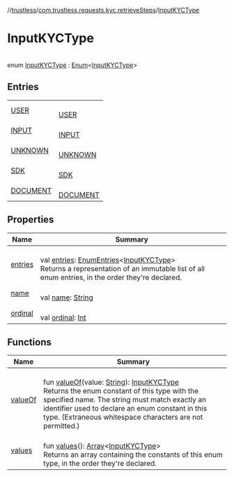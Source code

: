 //[trustless](../../../index.md)/[com.trustless.requests.kyc.retrieveSteps](../index.md)/[InputKYCType](index.md)

# InputKYCType

\
enum [InputKYCType](index.md) : [Enum](https://kotlinlang.org/api/latest/jvm/stdlib/kotlin/-enum/index.html)&lt;[InputKYCType](index.md)&gt;

## Entries

| | |
|---|---|
| [USER](-u-s-e-r/index.md) | <br>[USER](-u-s-e-r/index.md) |
| [INPUT](-i-n-p-u-t/index.md) | <br>[INPUT](-i-n-p-u-t/index.md) |
| [UNKNOWN](-u-n-k-n-o-w-n/index.md) | <br>[UNKNOWN](-u-n-k-n-o-w-n/index.md) |
| [SDK](-s-d-k/index.md) | <br>[SDK](-s-d-k/index.md) |
| [DOCUMENT](-d-o-c-u-m-e-n-t/index.md) | <br>[DOCUMENT](-d-o-c-u-m-e-n-t/index.md) |

## Properties

| Name | Summary |
|---|---|
| [entries](entries.md) | <br>val [entries](entries.md): [EnumEntries](https://kotlinlang.org/api/latest/jvm/stdlib/kotlin.enums/-enum-entries/index.html)&lt;[InputKYCType](index.md)&gt;<br>Returns a representation of an immutable list of all enum entries, in the order they're declared. |
| [name](-d-o-c-u-m-e-n-t/index.md#-372974862%2FProperties%2F-1818097539) | <br>val [name](-d-o-c-u-m-e-n-t/index.md#-372974862%2FProperties%2F-1818097539): [String](https://kotlinlang.org/api/latest/jvm/stdlib/kotlin/-string/index.html) |
| [ordinal](-d-o-c-u-m-e-n-t/index.md#-739389684%2FProperties%2F-1818097539) | <br>val [ordinal](-d-o-c-u-m-e-n-t/index.md#-739389684%2FProperties%2F-1818097539): [Int](https://kotlinlang.org/api/latest/jvm/stdlib/kotlin/-int/index.html) |

## Functions

| Name | Summary |
|---|---|
| [valueOf](value-of.md) | <br>fun [valueOf](value-of.md)(value: [String](https://kotlinlang.org/api/latest/jvm/stdlib/kotlin/-string/index.html)): [InputKYCType](index.md)<br>Returns the enum constant of this type with the specified name. The string must match exactly an identifier used to declare an enum constant in this type. (Extraneous whitespace characters are not permitted.) |
| [values](values.md) | <br>fun [values](values.md)(): [Array](https://kotlinlang.org/api/latest/jvm/stdlib/kotlin/-array/index.html)&lt;[InputKYCType](index.md)&gt;<br>Returns an array containing the constants of this enum type, in the order they're declared. |
